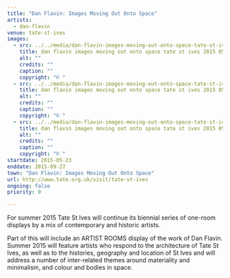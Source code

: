 ```yaml
---
title: "Dan Flavin: Images Moving Out Onto Space"
artists:
  - dan-flavin
venue: tate-st-ives
images:
  - src: ../../media/dan-flavin-images-moving-out-onto-space-tate-st-ives-2015-05-23-0.webp
    title: dan flavin images moving out onto space tate st ives 2015 05 23 0
    alt: ""
    credits: ""
    caption: ""
    copyright: "© "
  - src: ../../media/dan-flavin-images-moving-out-onto-space-tate-st-ives-2015-05-23-1.webp
    title: dan flavin images moving out onto space tate st ives 2015 05 23 1
    alt: ""
    credits: ""
    caption: ""
    copyright: "© "
  - src: ../../media/dan-flavin-images-moving-out-onto-space-tate-st-ives-2015-05-23-2.webp
    title: dan flavin images moving out onto space tate st ives 2015 05 23 2
    alt: ""
    credits: ""
    caption: ""
    copyright: "© "
startdate: 2015-05-23
enddate: 2015-09-27
town: "Dan Flavin: Images Moving Out Onto Space"
url: http://www.tate.org.uk/visit/tate-st-ives
ongoing: false
priority: 0

---
```


For summer 2015 Tate St Ives will continue its biennial series of one-room displays by a mix of contemporary and historic artists.

Part of this will include an ARTIST ROOMS display of the work of Dan Flavin. Summer 2015 will feature artists who respond to the architecture of Tate St Ives, as well as to the histories, geography and location of St Ives and will address a number of inter-related themes around materiality and minimalism, and colour and bodies in space.
